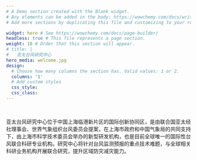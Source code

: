 ```yaml
---
# A Demo section created with the Blank widget.
# Any elements can be added in the body: https://wowchemy.com/docs/writing-markdown-latex/
# Add more sections by duplicating this file and customizing to your requirements.

widget: hero # See https://wowchemy.com/docs/page-builder/
headless: true # This file represents a page section.
weight: 10 # Order that this section will appear.
# title: |
#   亚太台风研究中心
hero_media: welcome.jpg
design:
  # Choose how many columns the section has. Valid values: 1 or 2.
  columns: '1'
  # Add custom styles
  css_style:
  css_class:
---
```


<br>

亚太台风研究中心位于中国上海临港新片区的国际创新协同区，是由联合国亚太经社理事会、世界气象组织台风委员会提案，在上海市政府和中国气象局的共同支持下，由上海市科学技术委员会举办的新型研发机构，也是目前全球唯一的国际性台风联合科研专业机构。研究中心将针对台风监测预报的重点技术难题，与全球相关科研业务机构开展联合研究，提升区域防灾减灾能力。
